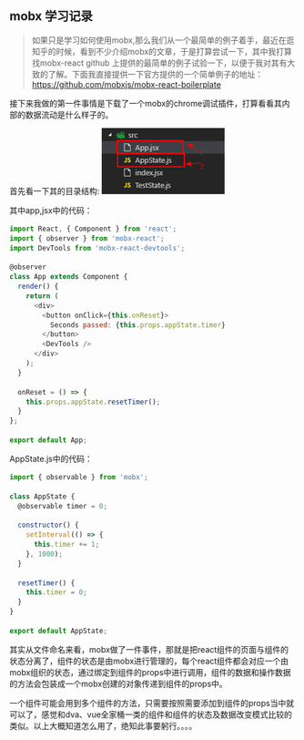 ## mobx 学习记录

> 如果只是学习如何使用mobx,那么我们从一个最简单的例子着手，最近在逛知乎的时候，看到不少介绍mobx的文章，于是打算尝试一下，其中我打算找mobx-react github 上提供的最简单的例子试验一下，以便于我对其有大致的了解。下面我直接提供一下官方提供的一个简单例子的地址：https://github.com/mobxjs/mobx-react-boilerplate

接下来我做的第一件事情是下载了一个mobx的chrome调试插件，打算看看其内部的数据流动是什么样子的。

首先看一下其的目录结构:
![](./img/mobx/mobx1.png)

其中app,jsx中的代码：

```javascript
import React, { Component } from 'react';
import { observer } from 'mobx-react';
import DevTools from 'mobx-react-devtools';

@observer
class App extends Component {
  render() {
    return (
      <div>
        <button onClick={this.onReset}>
          Seconds passed: {this.props.appState.timer}
        </button>
        <DevTools />
      </div>
    );
  }

  onReset = () => {
    this.props.appState.resetTimer();
  }
};

export default App;
```

AppState.js中的代码：

```javascript
import { observable } from 'mobx';

class AppState {
  @observable timer = 0;

  constructor() {
    setInterval(() => {
      this.timer += 1;
    }, 1000);
  }

  resetTimer() {
    this.timer = 0;
  }
}

export default AppState;
```

其实从文件命名来看，mobx做了一件事件，那就是把react组件的页面与组件的状态分离了，组件的状态是由mobx进行管理的，每个react组件都会对应一个由mobx组织的状态，通过绑定到组件的props中进行调用，组件的数据和操作数据的方法会包装成一个mobx创建的对象传递到组件的props中。

一个组件可能会用到多个组件的方法，只需要按照需要添加到组件的props当中就可以了，感觉和dva、vue全家桶一类的组件和组件的状态及数据改变模式比较的类似。以上大概知道怎么用了，绝知此事要躬行。。。。